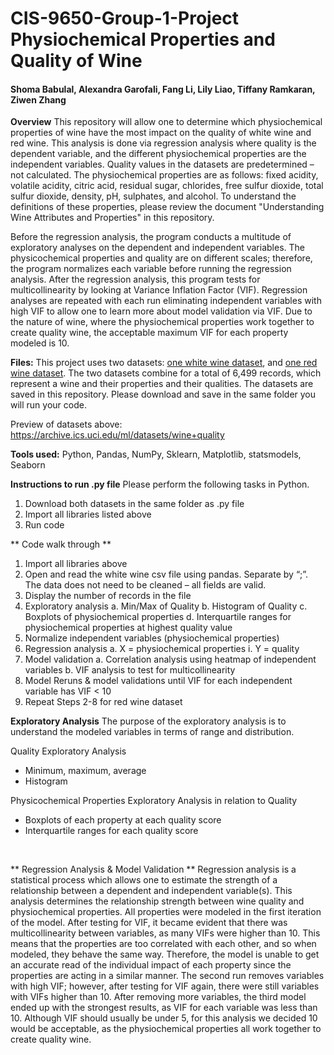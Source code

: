 # CIS-9650-Group-1-Project Physiochemical Properties and Quality of Wine
#### Shoma Babulal, Alexandra Garofali, Fang Li, Lily Liao, Tiffany Ramkaran, Ziwen Zhang

**Overview**
This repository will allow one to determine which physiochemical properties of wine have the most impact on the quality of white wine and red wine. This analysis is done via regression analysis where quality is the dependent variable, and the different physiochemical properties are the independent variables. Quality values in the datasets are predetermined – not calculated. The physiochemical properties are as follows:  fixed acidity, volatile acidity, citric acid, residual sugar, chlorides, free sulfur dioxide, total sulfur dioxide, density, pH, sulphates, and alcohol. To understand the definitions of these properties, please review the document "Understanding Wine Attributes and Properties" in this repository. 

Before the regression analysis, the program conducts a multitude of exploratory analyses on the dependent and independent variables. The physicochemical properties and quality are on different scales; therefore, the program normalizes each variable before running the regression analysis. After the regression analysis, this program tests for multicollinearity by looking at Variance Inflation Factor (VIF). Regression analyses are repeated with each run eliminating independent variables with high VIF to allow one to learn more about model validation via VIF.  Due to the nature of wine, where the physiochemical properties work together to create quality wine, the acceptable maximum VIF for each property modeled is 10. 

**Files:**
This project uses two datasets: [one white wine dataset](https://archive.ics.uci.edu/ml/machine-learning-databases/wine-quality/winequality-red.csv), and [one red wine dataset](https://archive.ics.uci.edu/ml/machine-learning-databases/wine-quality/winequality-white.csv). The two datasets combine for a total of 6,499 records, which represent a wine and their properties and their qualities. The datasets are saved in this repository. Please download and save in the same folder you will run your code. 


Preview of datasets above: https://archive.ics.uci.edu/ml/datasets/wine+quality <br />

**Tools used:**
Python, Pandas, NumPy, Sklearn, Matplotlib, statsmodels, Seaborn
	
**Instructions to run .py file**
Please perform the following tasks in Python.

1.	Download both datasets in the same folder as .py file 
2.	Import all libraries listed above
3.	Run code 

** Code walk through ** 

1.	Import all libraries above 
2.	Open and read the white wine csv file using pandas. Separate by “;”. The data does not need to be cleaned – all fields are valid. 
3.	Display the number of records in the file 
4.	Exploratory analysis
a.	Min/Max of Quality 
b.	Histogram of Quality 
c.	Boxplots of physiochemical properties 
d.	Interquartile ranges for physiochemical properties at highest quality value
5.	Normalize independent variables (physiochemical properties)
6.	Regression analysis 
a.	X = physiochemical properties 
i.	Y = quality 
7.	Model validation
a.	Correlation analysis using heatmap of independent variables
b.	VIF analysis to test for multicollinearity 
8.	Model Reruns & model validations until VIF for each independent variable has VIF < 10
9.	Repeat Steps 2-8 for red wine dataset

**Exploratory Analysis**
The purpose of the exploratory analysis is to understand the modeled variables in terms of range and distribution. 

Quality Exploratory Analysis 
-	Minimum, maximum, average
-	Histogram 

Physicochemical Properties Exploratory Analysis in relation to Quality
-	Boxplots of each property at each quality score 
-	Interquartile ranges for each quality score
<br />

** Regression Analysis & Model Validation ** 
Regression analysis is a statistical process which allows one to estimate the strength of a relationship between a dependent and independent variable(s). This analysis determines the relationship strength between wine quality and physiochemical properties. All properties were modeled in the first iteration of the model. After testing for VIF, it became evident that there was multicollinearity between variables, as many VIFs were higher than 10. This means that the properties are too correlated with each other, and so when modeled, they behave the same way. Therefore, the model is unable to get an accurate read of the individual impact of each property since the properties are acting in a similar manner. The second run removes variables with high VIF; however, after testing for VIF again, there were still variables with VIFs higher than 10. After removing more variables, the third model ended up with the strongest results, as VIF for each variable was less than 10. Although VIF should usually be under 5, for this analysis we decided 10 would be acceptable, as the physiochemical properties all work together to create quality wine. 


